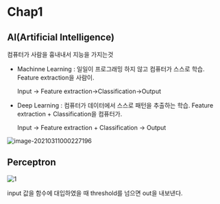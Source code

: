 # Chap1

## AI(Artificial Intelligence)

컴퓨터가 사람을 흉내내서 지능을 가지는것



- Machinne Learning : 일일이 프로그래밍 하지 않고 컴퓨터가 스스로 학습.
  Feature extraction을 사람이.

  Input -> Feature extraction->Classification->Output

- Deep Learning : 컴퓨터가 데이터에서 스스로 패턴을 추출하는 학습.
  Feature extraction + Classification을 컴퓨터가.

  Input -> Feature extraction + Classification -> Output

  

![image-20210311000227196](C:\Users\Hong\PycharmProjects\AI\img\image-20210311000227196.png)





## Perceptron

![1](C:\Users\Hong\PycharmProjects\AI\img\1.PNG)

input 값을 함수에 대입하였을 때 threshold를 넘으면 out을 내보낸다.